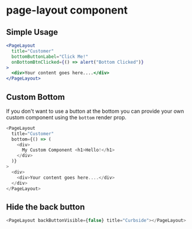 # page-layout component

## Simple Usage

```jsx
<PageLayout
  title="Customer"
  bottomButtonLabel="Click Me!"
  onBottomBtnClicked={() => alert("Bottom Clicked")}
>
  <div>Your content goes here....</div>
</PageLayout>
```

## Custom Bottom

If you don't want to use a button at the bottom you can provide your own custom component using the `bottom` render prop.

```js
<PageLayout
  title="Customer"
  bottom={() => (
    <div>
      My Custom Component <h1>Hello!</h1>
    </div>
  )}
>
  <div>
    <div>Your content goes here....</div>
  </div>
</PageLayout>
```

## Hide the back button

```js
<PageLayout backButtonVisible={false} title="Curbside"></PageLayout>
```
